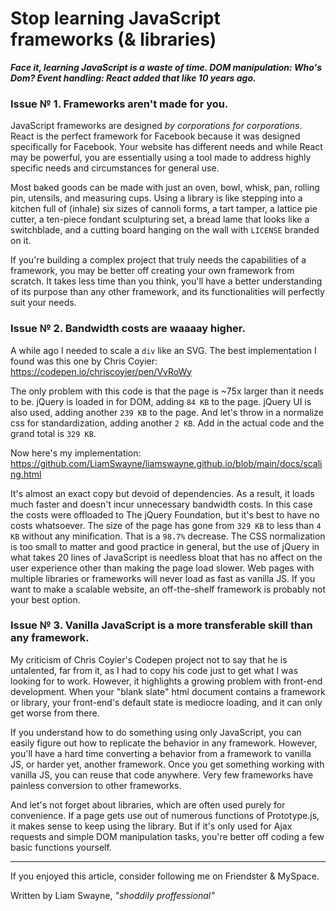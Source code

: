 # Stop learning JavaScript frameworks (& libraries)

**_Face it, learning JavaScript is a waste of time. DOM manipulation: Who's Dom? Event handling: React added that like 10 years ago._**
### Issue № 1. Frameworks aren't made for you.

JavaScript frameworks are designed *by corporations for corporations*. React is the perfect framework for Facebook because it was designed specifically for Facebook. Your website has different needs and while React may be powerful, you are essentially using a tool made to address highly specific needs and circumstances for general use.

Most baked goods can be made with just an oven, bowl, whisk, pan, rolling pin, utensils, and measuring cups. Using a library is like stepping into a kitchen full of (inhale) six sizes of cannoli forms, a tart tamper, a lattice pie cutter, a ten-piece fondant sculpturing set, a bread lame that looks like a switchblade, and a cutting board hanging on the wall with `LICENSE` branded on it.

If you're building a complex project that truly needs the capabilities of a framework, you may be better off creating your own framework from scratch. It takes less time than you think, you'll have a better understanding of its purpose than any other framework, and its functionalities will perfectly suit your needs.
### Issue № 2. Bandwidth costs are waaaay higher.

A while ago I needed to scale a `div` like an SVG. The best implementation I found was this one by Chris Coyier: https://codepen.io/chriscoyier/pen/VvRoWy

The only problem with this code is that the page is \~75x larger than it needs to be. jQuery is loaded in for DOM, adding `84 KB` to the page. jQuery UI is also used, adding another `239 KB` to the page. And let's throw in a normalize css for standardization, adding another `2 KB`. Add in the actual code and the grand total is `329 KB`.

Now here's my implementation: https://github.com/LiamSwayne/liamswayne.github.io/blob/main/docs/scaling.html

It's almost an exact copy but devoid of dependencies. As a result, it loads much faster and doesn't incur unnecessary bandwidth costs. In this case the costs were offloaded to The jQuery Foundation, but it's best to have no costs whatsoever. The size of the page has gone from `329 KB` to less than `4 KB` without any minification. That is a `98.7%` decrease. The CSS normalization is too small to matter and good practice in general, but the use of jQuery in what takes 20 lines of JavaScript is needless bloat that has no affect on the user experience other than making the page load slower. Web pages with multiple libraries or frameworks will never load as fast as vanilla JS. If you want to make a scalable website, an off-the-shelf framework is probably not your best option.
### Issue № 3. Vanilla JavaScript is a more transferable skill than any framework.

My criticism of Chris Coyier's Codepen project not to say that he is untalented, far from it, as I had to copy his code just to get what I was looking for to work. However, it highlights a growing problem with front-end development. When your "blank slate" html document contains a framework or library, your front-end's default state is mediocre loading, and it can only get worse from there.

If you understand how to do something using only JavaScript, you can easily figure out how to replicate the behavior in any framework. However, you'll have a hard time converting a behavior from a framework to vanilla JS, or harder yet, another framework. Once you get something working with vanilla JS, you can reuse that code anywhere. Very few frameworks have painless conversion to other frameworks.

And let's not forget about libraries, which are often used purely for convenience. If a page gets use out of numerous functions of Prototype.js, it makes sense to keep using the library. But if it's only used for Ajax requests and simple DOM manipulation tasks, you're better off coding a few basic functions yourself.

---
If you enjoyed this article, consider following me on Friendster & MySpace.

Written by Liam Swayne, _"shoddily proffessional"_
